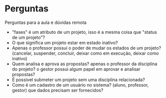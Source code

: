 # Perguntas

Perguntas para a aula e dúvidas remota

* "fases" é um atributo de um projeto, isso é a mesma coisa que "status de um projeto"?
* O que significa um projeto estar em estado inativo?
* Apenas o professor possui o poder de mudar os estados de um projeto? (cancelar, suspender, concluir, deixar como em execução, deixar como inativo)
* Quem analisa e aprova as propostas? apenas o professor da disciplina do projeto? o gestor possui algum papel em aprovar e analisar propostas?
* É possível submeter um projeto sem uma disciplina relacionada?
* Como é um cadastro de um usuário no sistema? (aluno, professor, gestor) que dados precisam ser fornecidos?
  

